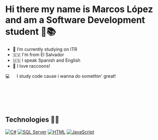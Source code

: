 # Hi there my name is Marcos López and am a Software Development student 🦝📚

- 🔭 I’m currently studying on ITR 
- 🇸🇻 I'm from El Salvador 
- 🇺🇸 I speak Spanish and English
- 🦝 I love raccoons!


 
<p>

 💻 &emsp; I study code cause i wanna do somethin' great! <br/><br/>
 
</p>

<br/>
<br/>
<br/>


## Technologies 👨‍🔧

[![C#](https://img.shields.io/badge/C%23-239120?style=for-the-badge&logo=c-sharp&logoColor=white)]()
[![SQL Server](https://img.shields.io/badge/SQLServer-CC2927?style=for-the-badge&logo=MicrosoftSQLServer&logoColor=white&labelColor=101010)]()
[![HTML](https://img.shields.io/badge/HTML5-E34F26?style=for-the-badge&logo=html5&logoColor=white)]()
[![JavaScript](https://img.shields.io/badge/JavaScript-F7DF1E?style=for-the-badge&logo=javascript&logoColor=white&labelColor=101010)]()
